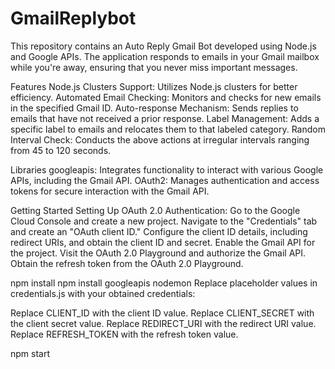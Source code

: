 # GmailReplybot
This repository contains an Auto Reply Gmail Bot developed using Node.js and Google APIs.
The application responds to emails in your Gmail mailbox while you're away, ensuring that you never miss important messages.

Features
Node.js Clusters Support: Utilizes Node.js clusters for better efficiency.
Automated Email Checking: Monitors and checks for new emails in the specified Gmail ID.
Auto-response Mechanism: Sends replies to emails that have not received a prior response.
Label Management: Adds a specific label to emails and relocates them to that labeled category.
Random Interval Check: Conducts the above actions at irregular intervals ranging from 45 to 120 seconds.

Libraries
googleapis: Integrates functionality to interact with various Google APIs, including the Gmail API.
OAuth2: Manages authentication and access tokens for secure interaction with the Gmail API.

Getting Started
Setting Up OAuth 2.0 Authentication:
Go to the Google Cloud Console and create a new project.
Navigate to the "Credentials" tab and create an "OAuth client ID."
Configure the client ID details, including redirect URIs, and obtain the client ID and secret.
Enable the Gmail API for the project.
Visit the OAuth 2.0 Playground and authorize the Gmail API.
Obtain the refresh token from the OAuth 2.0 Playground.

npm install
npm install googleapis nodemon
Replace placeholder values in credentials.js with your obtained credentials:

Replace CLIENT_ID with the client ID value.
Replace CLIENT_SECRET with the client secret value.
Replace REDIRECT_URI with the redirect URI value.
Replace REFRESH_TOKEN with the refresh token value.

npm start
